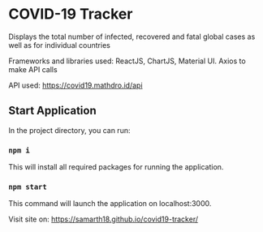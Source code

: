 # COVID-19 Tracker

Displays the total number of infected, recovered and fatal global cases as well as for individual countries

Frameworks and libraries used: ReactJS, ChartJS, Material UI. Axios to make API calls

API used: https://covid19.mathdro.id/api

## Start Application

In the project directory, you can run:

### `npm i`

This will install all required packages for running the application.

### `npm start`

This command will launch the application on localhost:3000.

Visit site on: https://samarth18.github.io/covid19-tracker/
